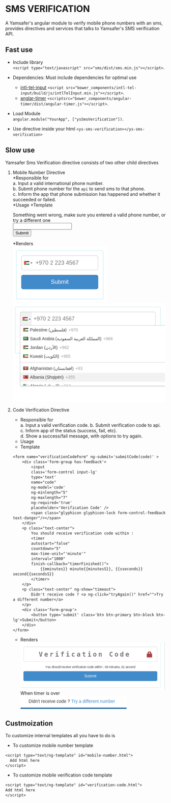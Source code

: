 SMS VERIFICATION
================

A Yamsafer's angular module to verify mobile phone numbers with an sms, provides directives and services that talks to Yamsafer's SMS verification API.

Fast use
--------

* Include library  
`<script type="text/javascript" src="sms/dist/sms.min.js"></script>`.

* Dependencies: Must include dependencies for optimal use
	* [intl-tel-input](https://github.com/mareczek/international-phone-number) `<script src="bower_components/intl-tel-input/build/js/intlTelInput.min.js"></script>`.
	* [anglar-timer](https://github.com/siddii/angular-timer) `<scriptsrc="bower_components/angular-timer/dist/angular-timer.js"></script>`.


* Load Module  
`angular.module("YourApp", ["ysSmsVerification"])`.

* Use directive inside your html
	`<ys-sms-verification></ys-sms-verification>`

Slow use
--------

Yamsafer Sms Verification directive consists of two other child directives
1. Mobile Number Directive  
	*Responsible for  
		a. Input a valid international phone number.  
		b. Submit phone number for the `api` to send sms to that phone.  
		c. Inform the app that phone submission has happened and whether it succeeded or failed.  
	*Usage
			<mobile-number></mobile-number>
	*Template
			<form name="mobileNumberForm" ng-submit='submitNumber(phoneNumber)' >
				<div ng-if="fail" class="alert alert-danger text-center">
					Something went wrong, make sure you entered a valid phone number, or try a different one
				</div>
				<div class='form-group'>
					<input class='form-control input-lg'
						type="tel"
						preferred-countries="ps, sa,jo,kw"
						responsive-dropdown='true'
						default-country="ps"
						international-phone-number
						name="phoneNumber"
						ng-model="phoneNumber"
						ng-required="true" />
				</div>
				<div class='form-group'>
					<button type='submit'  class='btn btn-primary btn-block btn-lg'>Submit</button>
				</div>
			</form>

	*Renders  
		![Alt text](documentation/images/mobileNumber.png)
		![Alt text](documentation/images/mobileNumberCountries.png)  



2. Code Verification Directive
	* Responsible for  
		a. Input a valid verification code.
		b. Submit verification code to api.  
		c. Inform app of the status (success, fail, etc).  
		d. Show a success/fail message, with options to try again.
	* Usage  
			<verification-code></verification-code>
	* Template  
	```
	<form name="verificationCodeForm" ng-submit='submitCode(code)' >
		<div class='form-group has-feedback'>
			<input
			class='form-control input-lg'
			type='text'
			name="code"
			ng-model='code'
			ng-minlength="5"
			ng-maxlength="7"
			ng-required='true'
			placeholder='Verification Code' />
			<span class="glyphicon glyphicon-lock form-control-feedback text-danger"/></span>
		</div>
		<p class="text-center">
			You should receive verification code within :
			<timer
			autostart="false"
			countdown="5"
			max-time-unit="'minute'"
			interval="1000"
			finish-callback="timerFinished()">
				{{mminutes}} minute{{minutesS}}, {{sseconds}} second{{secondsS}}
			</timer>
		</p>
		<p class="text-center" ng-show="timeout">
			Didn't receive code ? <a ng-click="tryAgain()" href="">Try a different number</a>
		</p>
		<div class='form-group'>
			<button type='submit' class='btn btn-primary btn-block btn-lg'>Submit</button>
		</div>
	</form>
	```
	* Renders  
		![Alt text](documentation/images/Code.png)  
		When timer is over  
		![Alt text](documentation/images/tryAgain.png)  

Custmoization
-------------

To customize internal templates all you have to do is  

* To customize mobile number template
```
<script type="text/ng-template" id="mobile-number.html">
  Add html here
</script>
```

* To customize mobile verification code template
```
<script type="text/ng-template" id="verification-code.html">
Add html here
</script>
```
